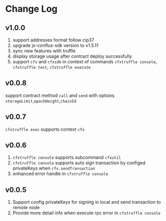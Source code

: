 
# Change Log

## v1.0.0
1. support addresses format follow cip37
2. upgrade js-conflux-sdk version to v1.5.11
3. sync new features with truffle
4. display storage usage after contract deploy successfully
5. support `cfx` and `cfxsdk` in context of commands `cfxtruffle console`, `cfxtruffle test`, `cfxtruffle execute`

## v0.0.8
support contract method `call` and `send` with options `storageLimit`,`epochHeight`,`chainId`

## v0.0.7
`cfxtruffle exec` supports context `cfx`

## v0.0.6
1. `cfxtruffle console` supports subcommand `cfxutil`
2. `cfxtruffle console` supports auto sign transaction by configed privateKeys when `cfx.sendTransaction`
3. enhanced error handle in `cfxtruffle console`

## v0.0.5
1. Support config privateKeys for signing in local and send transaction to remote node
2. Provide more detail info when execute rpc error in `cfxtruffle console`
